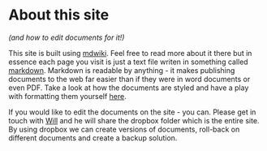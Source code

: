 About this site
===============

*(and how to edit documents for it!)*
  
This site is built using [mdwiki](http://dynalon.github.io/mdwiki/#!index.md). Feel free to read more about it there but in essence each page you visit is just a text file writen in something called [markdown](http://daringfireball.net/projects/markdown/syntax). Markdown is readable by anything - it makes publishing documents to the web far easier than if they were in word documents or even PDF. Take a look at how the documents are styled and have a play with formatting them yourself [here](http://markdown-here.com/livedemo.html).

If you would like to edit the documents on the site - you can. Please get in touch with [Will](http://willwa.de) and he will share the dropbox folder which is the entire site. By using dropbox we can create versions of documents, roll-back on different documents and create a backup solution.

